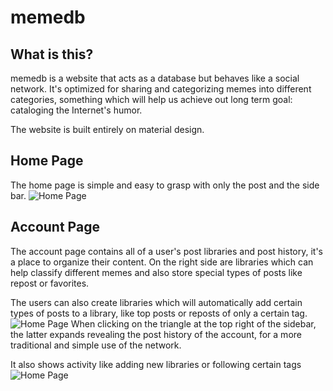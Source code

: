 # memedb

## What is this?

memedb is a website that acts as a database but behaves like a social network. It's optimized for sharing and categorizing memes into different categories, something which will help us achieve out long term goal: cataloging the Internet's humor. 

The website is built entirely on material design.

## Home Page
The home page is simple and easy to grasp with only the post and the side bar. 
![Home Page](https://i.imgur.com/YJY6Awz.png)
## Account Page
The account page contains all of a user's post libraries and post history, it's a place to organize their content. On the right side are libraries which can help classify different memes and also store special types of posts like repost or favorites. 

The users can also create libraries which will automatically add certain types of posts to a library, like top posts or reposts of only a certain tag.
![Home Page](https://i.imgur.com/kuuM0Ak.png)
When clicking on the triangle at the top right of the sidebar, the latter expands revealing the post history of the account, for a more traditional and simple use of the network.

It also shows activity like adding new libraries or following certain tags
![Home Page](https://i.imgur.com/fz2mmRQ.png)
